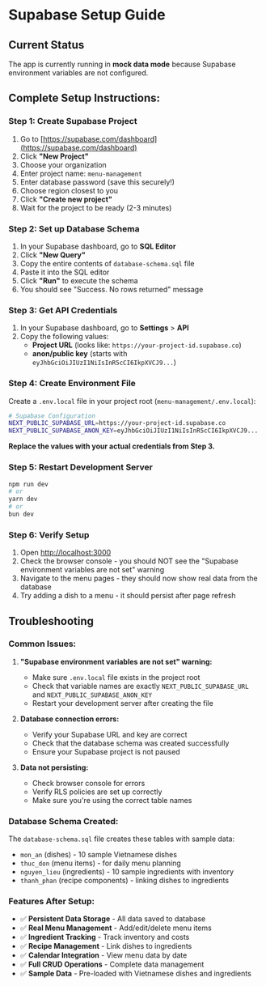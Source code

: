 # Supabase Setup Guide

## Current Status

The app is currently running in **mock data mode** because Supabase environment variables are not configured.

## Complete Setup Instructions:

### Step 1: Create Supabase Project

1. Go to [https://supabase.com/dashboard](https://supabase.com/dashboard)
2. Click **"New Project"**
3. Choose your organization
4. Enter project name: `menu-management`
5. Enter database password (save this securely!)
6. Choose region closest to you
7. Click **"Create new project"**
8. Wait for the project to be ready (2-3 minutes)

### Step 2: Set up Database Schema

1. In your Supabase dashboard, go to **SQL Editor**
2. Click **"New Query"**
3. Copy the entire contents of `database-schema.sql` file
4. Paste it into the SQL editor
5. Click **"Run"** to execute the schema
6. You should see "Success. No rows returned" message

### Step 3: Get API Credentials

1. In your Supabase dashboard, go to **Settings** > **API**
2. Copy the following values:
   - **Project URL** (looks like: `https://your-project-id.supabase.co`)
   - **anon/public key** (starts with `eyJhbGciOiJIUzI1NiIsInR5cCI6IkpXVCJ9...`)

### Step 4: Create Environment File

Create a `.env.local` file in your project root (`menu-management/.env.local`):

```bash
# Supabase Configuration
NEXT_PUBLIC_SUPABASE_URL=https://your-project-id.supabase.co
NEXT_PUBLIC_SUPABASE_ANON_KEY=eyJhbGciOiJIUzI1NiIsInR5cCI6IkpXVCJ9...
```

**Replace the values with your actual credentials from Step 3.**

### Step 5: Restart Development Server

```bash
npm run dev
# or
yarn dev
# or
bun dev
```

### Step 6: Verify Setup

1. Open [http://localhost:3000](http://localhost:3000)
2. Check the browser console - you should NOT see the "Supabase environment variables are not set" warning
3. Navigate to the menu pages - they should now show real data from the database
4. Try adding a dish to a menu - it should persist after page refresh

## Troubleshooting

### Common Issues:

1. **"Supabase environment variables are not set" warning:**
   - Make sure `.env.local` file exists in the project root
   - Check that variable names are exactly `NEXT_PUBLIC_SUPABASE_URL` and `NEXT_PUBLIC_SUPABASE_ANON_KEY`
   - Restart your development server after creating the file

2. **Database connection errors:**
   - Verify your Supabase URL and key are correct
   - Check that the database schema was created successfully
   - Ensure your Supabase project is not paused

3. **Data not persisting:**
   - Check browser console for errors
   - Verify RLS policies are set up correctly
   - Make sure you're using the correct table names

### Database Schema Created:

The `database-schema.sql` file creates these tables with sample data:

- `mon_an` (dishes) - 10 sample Vietnamese dishes
- `thuc_don` (menu items) - for daily menu planning
- `nguyen_lieu` (ingredients) - 10 sample ingredients with inventory
- `thanh_phan` (recipe components) - linking dishes to ingredients

### Features After Setup:

- ✅ **Persistent Data Storage** - All data saved to database
- ✅ **Real Menu Management** - Add/edit/delete menu items
- ✅ **Ingredient Tracking** - Track inventory and costs
- ✅ **Recipe Management** - Link dishes to ingredients
- ✅ **Calendar Integration** - View menu data by date
- ✅ **Full CRUD Operations** - Complete data management
- ✅ **Sample Data** - Pre-loaded with Vietnamese dishes and ingredients
